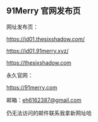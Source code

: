 ## 91Merry 官网发布页


网址发布页：

https://id01.thesixshadow.com/

https://id01.91merry.xyz/

https://thesixshadow.com

永久官网：

https://91merry.com    

邮箱：eh6162387@gmail.com

仍无法访问的邮件联系我拿新网址哈


